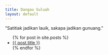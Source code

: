 ```yaml
---
title: Dangau Suluah
layout: default
---
```

"Satitiak jadikan lauik, sakapa jadikan gunuang."

<ul>
  {% for post in site.posts %}
    <li>
      <a href="{{ post.url }}">{{ post.title }}</a>
    </li>
  {% endfor %}
</ul>
